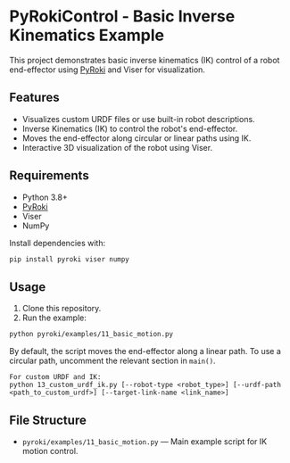 # PyRokiControl - Basic Inverse Kinematics Example

This project demonstrates basic inverse kinematics (IK) control of a robot end-effector using [PyRoki](https://pyroki-toolkit.github.io/) and Viser for visualization.

## Features

- Visualizes custom URDF files or use built-in robot descriptions.
- Inverse Kinematics (IK) to control the robot's end-effector.
- Moves the end-effector along circular or linear paths using IK.
- Interactive 3D visualization of the robot using Viser.

## Requirements

- Python 3.8+
- [PyRoki](https://github.com/chungmin99/pyroki)
- Viser
- NumPy

Install dependencies with:

```sh
pip install pyroki viser numpy
```

## Usage

1. Clone this repository.
2. Run the example:

```sh
python pyroki/examples/11_basic_motion.py
```

By default, the script moves the end-effector along a linear path. To use a circular path, uncomment the relevant section in `main()`.

```
For custom URDF and IK:
python 13_custom_urdf_ik.py [--robot-type <robot_type>] [--urdf-path <path_to_custom_urdf>] [--target-link-name <link_name>]
```

## File Structure

- `pyroki/examples/11_basic_motion.py` — Main example script for IK motion control.